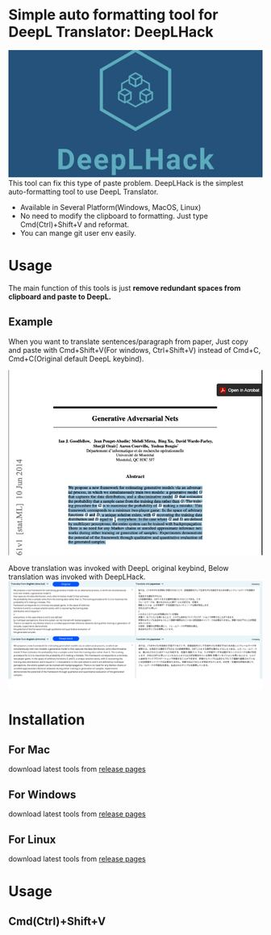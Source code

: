 # Simple auto formatting tool for DeepL Translator: DeepLHack
![DeepLHack logo](assets/logo_large.png)
This tool can fix this type of paste problem.
DeepLHack is the simplest auto-formatting tool to use DeepL Translator.

- Available in Several Platform(Windows, MacOS, Linux)
- No need to modify the clipboard to formatting. Just type Cmd(Ctrl)+Shift+V and reformat.
- You can mange git user env easily.


# Usage
The main function of this tools is just **remove redundant spaces from clipboard and paste to DeepL.**

## Example
When you want to translate sentences/paragraph from paper, Just copy and paste with Cmd+Shift+V(For windows, Ctrl+Shift+V) instead of Cmd+C, Cmd+C(Original default DeepL keybind).

![paper](assets/before.png)

Above translation was invoked with DeepL original keybind, Below translation was invoked with DeepLHack.
![paper](assets/comparison.png)


# Installation
## For Mac
download latest tools from [release pages](https://github.com/kouml/DeepLHack/releases)

## For Windows
download latest tools from [release pages](https://github.com/kouml/DeepLHack/releases)

## For Linux
download latest tools from [release pages](https://github.com/kouml/DeepLHack/releases)

# Usage

## Cmd(Ctrl)+Shift+V


